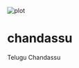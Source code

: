 ![plot](https://drive.google.com/uc?id=17dSonpOKADsOtm9WiJr2h6WTJSZ_ph9A)

# chandassu
Telugu Chandassu

